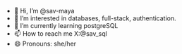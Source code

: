 - 👋 Hi, I’m @sav-maya
- 👀 I’m interested in databases, full-stack, authentication. 
- 🌱 I’m currently learning postgreSQL
- 📫 How to reach me X:@sav_sql
- 😄 Pronouns: she/her

<!---
sav-maya/sav-maya is a ✨ special ✨ repository because its `README.md` (this file) appears on your GitHub profile.
You can click the Preview link to take a look at your changes.
--->
